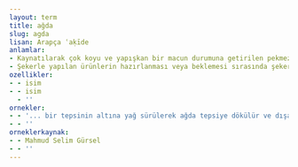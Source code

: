 ```yaml
---
layout: term
title: ağda
slug: agda
lisan: Arapça ʿaḳīde
anlamlar:
- Kaynatılarak çok koyu ve yapışkan bir macun durumuna getirilen pekmez veya limonlu şeker eriyiği
- Şekerle yapılan ürünlerin hazırlanması veya beklemesi sırasında şekerin ulaştığı koyuluk
ozellikler:
- - isim
- - isim
  - ''
ornekler:
- - '... bir tepsinin altına yağ sürülerek ağda tepsiye dökülür ve dışarıya konulur, hava soğuk olduğundan ağda katılaşarak donar.'
- - ''
orneklerkaynak:
- - Mahmud Selim Gürsel
- - ''
---
```

